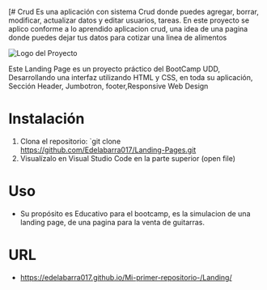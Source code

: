 [# Crud 
Es una aplicación con sistema Crud donde puedes agregar, borrar, modificar, actualizar datos y editar usuarios, tareas. 
En este proyecto se aplico conforme a lo aprendido aplicacion crud, una idea de una pagina donde puedes dejar tus datos para cotizar una linea de alimentos 

![Logo del Proyecto](https://github.com/Edelabarra017/Crud/assets/146544229/74adaa66-0f11-429e-8808-03dd62c15996)


Este Landing Page es un proyecto práctico del BootCamp UDD, Desarrollando una interfaz utilizando HTML y CSS, en toda su aplicación, Sección Header, Jumbotron, footer,Responsive Web Design


# Instalación

1. Clona el repositorio: `git clone https://github.com/Edelabarra017/Landing-Pages.git
2. Visualízalo en Visual Studio Code en la parte superior (open file)


# Uso

- Su propósito es Educativo para el bootcamp, es la simulacion de una landing page, de una pagina para la venta de guitarras.


 # URL 

 - https://edelabarra017.github.io/Mi-primer-repositorio-/Landing/
